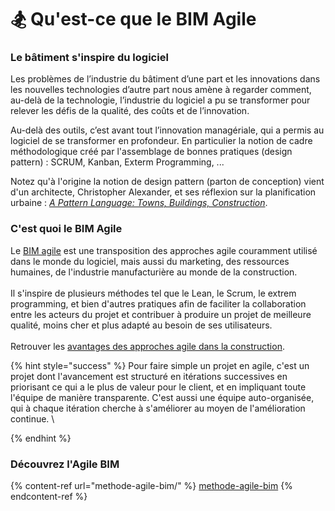 # 🏂 Qu'est-ce que le BIM Agile

### Le bâtiment s'inspire du logiciel

Les problèmes de l’industrie du bâtiment d’une part et les innovations dans les nouvelles technologies d’autre part nous amène à regarder comment, au-delà de la technologie, l’industrie du logiciel a pu se transformer pour relever les défis de la qualité, des coûts et de l’innovation.

Au-delà des outils, c’est avant tout l’innovation managériale, qui a permis au logiciel de se transformer en profondeur. En particulier la notion de cadre méthodologique créé par l'assemblage de bonnes pratiques (design pattern) : SCRUM, Kanban, Exterm Programming, ...

Notez qu'à l'origine la notion de design pattern (parton de conception) vient d'un architecte, Christopher Alexander, et ses réflexion sur la planification urbaine : [_A Pattern Language: Towns, Buildings, Construction_](https://www.wikiwand.com/fr/A\_Pattern\_Language).

### C'est quoi le BIM Agile

Le [BIM agile](methode-agile-bim/) est une transposition des approches agile couramment utilisé dans le monde du logiciel, mais aussi du marketing, des ressources humaines, de l'industrie manufacturière au monde de la construction. \
\
Il s'inspire de plusieurs méthodes tel que le Lean, le Scrum, le extrem programming, et bien d'autres pratiques afin de faciliter la collaboration entre les acteurs du projet et contribuer à produire un projet de meilleure qualité, moins cher et plus adapté au besoin de ses utilisateurs.\
\
Retrouver les [avantages des approches agile dans la construction](agile-bim-benefices.md).&#x20;

{% hint style="success" %}
Pour faire simple un projet en agile, c'est un projet dont l'avancement est structuré en itérations successives en priorisant ce qui a le plus de valeur pour le client, et en impliquant toute l'équipe de manière transparente. C'est aussi une équipe auto-organisée, qui à chaque itération cherche à s'améliorer au moyen de l'amélioration continue. \

{% endhint %}

### Découvrez l'Agile BIM

{% content-ref url="methode-agile-bim/" %}
[methode-agile-bim](methode-agile-bim/)
{% endcontent-ref %}



